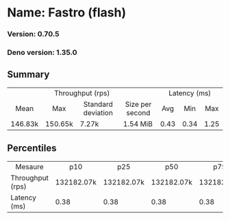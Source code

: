 # Name: Fastro (flash) 
  
  ### Version: 0.70.5
  ### Deno version: 1.35.0

## Summary
<table>
<tr>
    <td align="center" colspan="4">Throughput (rps)</td>
    <td align="center" colspan="3">Latency (ms)</td>
</tr>
<tr>
    <td align="center">Mean</td>
    <td align="center">Max</td>
    <td align="center">Standard deviation</td>
    <td align="center">Size per second</td>
    <td align="center">Avg</td>
    <td align="center">Min</td>
    <td align="center">Max</td>
</tr>
<tr>
    <td>146.83k</td>
    <td>150.65k</td>
    <td>7.27k</td>
    <td>1.54 MiB</td>
    <td>0.43</td>
    <td>0.34</td>
    <td>1.25</td>
</tr>
</table>

## Percentiles

<table>
<tr>
  <td align="center">Mesaure</td>
  <td align="center">p10</td>
  <td align="center">p25</td>
  <td align="center">p50</td>
  <td align="center">p75</td>
  <td align="center">p90</td>
  <td align="center">p95</td>
  <td align="center">p99</td>
</tr>
<tr>
  <td>Throughput (rps)</td>
  <td>132182.07k</td>
  <td>132182.07k</td>
  <td>132182.07k</td>
  <td>132182.07k</td>
  <td>150646.91k</td>
  <td>150646.91k</td>
  <td>150646.91k</td>
</tr>
<tr>
  <td>Latency (ms)</td>
  <td>0.38</td>
  <td>0.38</td>
  <td>0.38</td>
  <td>0.38</td>
  <td>0.46</td>
  <td>0.51</td>
  <td>0.59</td>
</tr>
</table>
